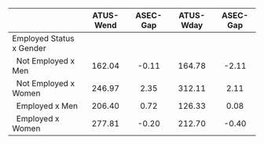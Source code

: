 
|                      |    ATUS-Wend |     ASEC-Gap |    ATUS-Wday |     ASEC-Gap |
| -------------------- | :----------: | :----------: | :----------: | :----------: |
| Employed Status x Gender |              |              |              |              |
| &nbsp;&nbsp;Not Employed x Men |       162.04 |        -0.11 |       164.78 |        -2.11 |
| &nbsp;&nbsp;Not Employed x Women |       246.97 |         2.35 |       312.11 |         2.11 |
| &nbsp;&nbsp;Employed x Men |       206.40 |         0.72 |       126.33 |         0.08 |
| &nbsp;&nbsp;Employed x Women |       277.81 |        -0.20 |       212.70 |        -0.40 |


